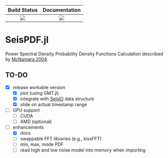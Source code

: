 
| **Build Status** | **Documentation** |
| :---: | :---: |
| [![][action-img]][action-url] | [![][docs-latest-img]][docs-latest-url] |

# SeisPDF.jl
Power Spectral Density Probability Density Functions Calculation
described by [McNamara 2004](https://pubs.usgs.gov/of/2005/1438/).

## TO-DO
- [x] release workable version
    - [x] plot (using GMT.jl)
    - [x] integrate with [SeisIO](https://github.com/jpjones76/SeisIO.jl) data structure
    - [x] slide on actual timestamp range
- [ ] GPU support
    - [ ] CUDA
    - [ ] AMD (optional)
- [ ] enhancements
    - [x] docs
    - [ ] swappable FFT libraries (e.g., kissFFT)
    - [ ] min, max, mode PDF
    - [ ] read high and low noise model into memory when importing

<!-- URLS -->
[action-img]: https://github.com/Cuda-Chen/SeisPDF.jl/workflows/CI/badge.svg
[action-url]: https://github.com/Cuda-Chen/SeisPDF.jl/actions/workflows/ci.yml
[docs-latest-img]: https://github.com/Cuda-Chen/SeisPDF.jl/workflows/docs/badge.svg
[docs-latest-url]: https://cuda-chen.github.io/SeisPDF.jl/
